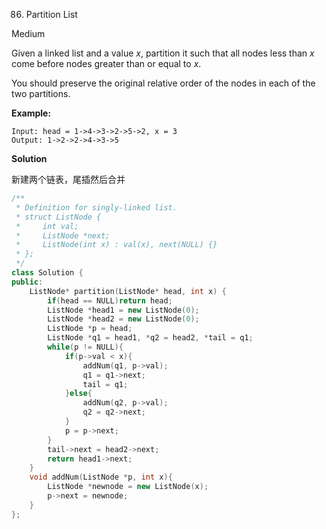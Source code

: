 86. Partition List

Medium

Given a linked list and a value *x*, partition it such that all nodes less than *x* come before nodes greater than or equal to *x*.

You should preserve the original relative order of the nodes in each of the two partitions.

**Example:**

```
Input: head = 1->4->3->2->5->2, x = 3
Output: 1->2->2->4->3->5
```

**Solution**

新建两个链表，尾插然后合并

```c++
/**
 * Definition for singly-linked list.
 * struct ListNode {
 *     int val;
 *     ListNode *next;
 *     ListNode(int x) : val(x), next(NULL) {}
 * };
 */
class Solution {
public:
    ListNode* partition(ListNode* head, int x) {
        if(head == NULL)return head;
        ListNode *head1 = new ListNode(0);
        ListNode *head2 = new ListNode(0);
        ListNode *p = head;
        ListNode *q1 = head1, *q2 = head2, *tail = q1;
        while(p != NULL){
            if(p->val < x){
                addNum(q1, p->val);
                q1 = q1->next;
                tail = q1;
            }else{
                addNum(q2, p->val);
                q2 = q2->next;
            }
            p = p->next;
        }
        tail->next = head2->next;
        return head1->next;
    }
    void addNum(ListNode *p, int x){
        ListNode *newnode = new ListNode(x);
        p->next = newnode;
    }
};
```

